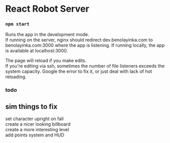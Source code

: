 # React Robot Server

### `npm start`

Runs the app in the development mode. <br />
If running on the server, nginx should redirect dev.benolayinka.com to benolayinka.com:3000 where the app is listening.
If running locally, the app is available at localhost:3000.

The page will reload if you make edits.<br />
If you're editing via ssh, sometimes the number of file listeners exceeds the system capacity. Google the error to fix it, or just deal with lack of hot reloading.

### todo
## sim things to fix
set character upright on fall<br />
create a nicer looking billboard<br />
create a more interesting level<br />
add points system and HUD<br />
